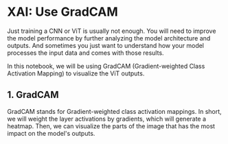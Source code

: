 # XAI: Use GradCAM
Just training a CNN or ViT is usually not enough. You will need to improve the model performance by further analyzing 
the model architecture and outputs. And sometimes you just want to understand how your model processes the input data 
and comes with those results.

In this notebook, we will be using GradCAM (Gradient-weighted Class Activation Mapping) to visualize the ViT 
outputs. 

## 1. GradCAM
GradCAM stands for Gradient-weighted class activation mappings. In short, we will weight the layer activations 
by gradients, which will generate a heatmap. Then, we can visualize the parts of the image that has the most impact 
on the model's outputs.


